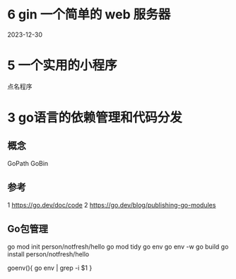 # 6 gin 一个简单的 web 服务器
2023-12-30


# 5 一个实用的小程序
点名程序

# 3 go语言的依赖管理和代码分发
## 概念
GoPath
GoBin

## 参考
1 https://go.dev/doc/code
2 https://go.dev/blog/publishing-go-modules


## Go包管理
go mod init person/notfresh/hello
go mod tidy
go env 
go env -w 
go build 
go install person/notfresh/hello

goenv(){
    go env | grep -i $1
}